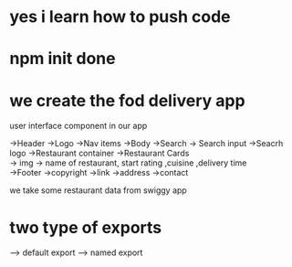 # yes i learn how to push code


# npm init done 

# we create the fod delivery app 
 user interface 
 component in our app

->Header
  ->Logo
  ->Nav items
->Body
 ->Search
    -> Search input
    ->Seacrh logo
  ->Restaurant container
    ->Restaurant Cards   
      -> img 
      -> name of restaurant, start rating ,cuisine ,delivery time  
->Footer
  ->copyright
  ->link
  ->address
  ->contact


 we take some restaurant data from swiggy app
 
 # two type of exports 
 --> default export 
 --> named export
